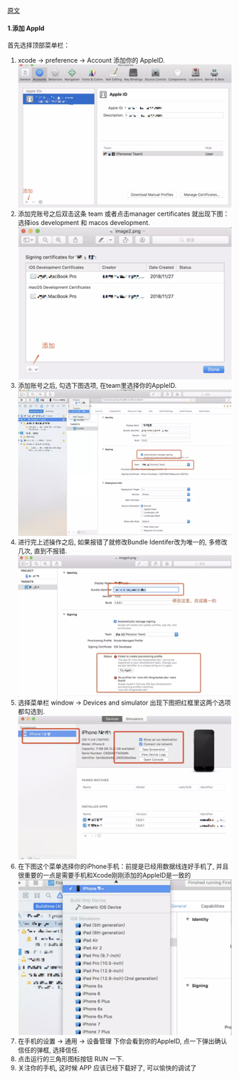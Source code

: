 [原文](https://www.jianshu.com/p/8c99cb119bb3)
#### 1.添加 AppId

首先选择顶部菜单栏：

<ol>
  <li>
    xcode -> preference -> Account 添加你的 AppleID.
    <img src="./images/flutter-01.png" />
  </li>
  <li>
    添加完账号之后双击这条 team 或者点击manager certificates 就出现下图：选择ios development 和 macos development.
    <img src="./images/flutter-02.png" />
  </li>
  <li>
    添加账号之后, 勾选下图选项, 在team里选择你的AppleID.
    <img src="./images/flutter-03.png" />
  </li>
  <li>
    进行完上述操作之后, 如果报错了就修改Bundle Identifer改为唯一的, 多修改几次, 直到不报错.
    <img src="./images/flutter-04.png" />
  </li>
  <li>
    选择菜单栏 window -> Devices and simulator 出现下图把红框里这两个选项都勾选到.
    <img src="./images/flutter-05.png" />
  </li>
  <li>
    在下图这个菜单选择你的iPhone手机：前提是已经用数据线连好手机了, 并且很重要的一点是需要手机和Xcode刚刚添加的AppleID是一致的
    <img src="./images/flutter-06.png" />
  </li>
  <li>在手机的设置 -> 通用 -> 设备管理 下你会看到你的AppleID, 点一下弹出确认信任的弹框, 选择信任.</li>
  <li>点击运行的三角形图标按钮 RUN 一下.</li>
  <li>关注你的手机, 这时候 APP 应该已经下载好了, 可以愉快的调试了</li>
</ol>
